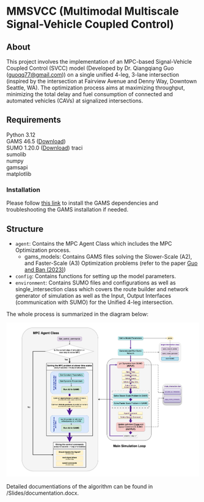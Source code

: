 # MMSVCC (Multimodal Multiscale Signal-Vehicle Coupled Control)

## About
This project involves the implementation of an MPC-based Signal-Vehicle Coupled Control (SVCC) model (Developed by Dr. Qiangqiang Guo (guoqq77@gmail.com)) on a single unified 4-leg, 3-lane intersection (inspired by the intersection at Fairview Avenue and Denny Way, Downtown Seattle, WA). The optimization process aims at maximizing throughput, minimizing the total delay and fuel consumption of connected and automated vehicles (CAVs) at signalized intersections.

## Requirements
Python 3.12   
GAMS 46.5 ([Download](https://www.gams.com/download/))  
SUMO 1.20.0  ([Download](https://eclipse.dev/sumo/))
traci  
sumolib  
numpy  
gamsapi  
matplotlib  

### Installation
Please follow [this link](https://www.gams.com/latest/docs/API_PY_GETTING_STARTED.html) to install the GAMS dependencies and troubleshooting the GAMS installation if needed. 

## Structure
- `agent`: Contains the MPC Agent Class which includes the MPC Optimization process.  
    - gams_models: Contains GAMS files solving the Slower-Scale (A2), and Faster-Scale (A3) Optimization problems (refer to the paper [Guo and Ban (2023)](https://www.sciencedirect.com/science/article/abs/pii/S0191261523001121))  
- `config`: Contains functions for setting up the model parameters.
- `environment`: Contains SUMO files and configurations as well as single_intersection class which covers the route builder and network generator of simulation as well as the Input, Output Interfaces (communication with SUMO) for the Unified 4-leg intersection.

The whole process is summarized in the diagram below:  

![MPC Agent Diagram](Slides/MultiScale%20Traffic%20Control%20Diagram.png)

 
Detailed documentiations of the algorithm can be found in /Slides/documentation.docx.  
